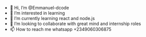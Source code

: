 - 👋 Hi, I’m @Emmanuel-dcode
- 👀 I’m interested in learning 
- 🌱 I’m currently learning react and node.js
- 💞️ I’m looking to collaborate with great  mind and internship roles 
- 📫 How to reach me whatsapp +2349060306875

<!---
Emmanuel-dcode/Emmanuel-dcode is a ✨ special ✨ repository because its `README.md` (this file) appears on your GitHub profile.
You can click the Preview link to take a look at your changes.
--->
